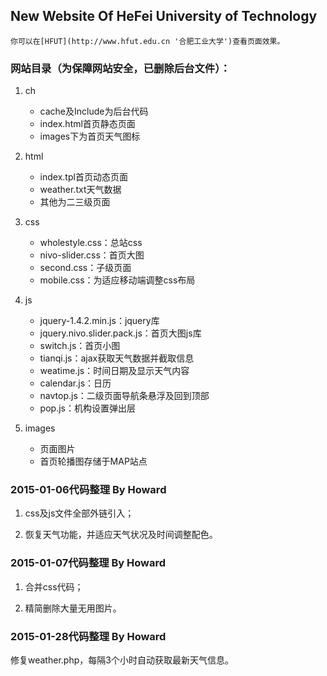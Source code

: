 ﻿## New Website Of HeFei University of Technology
	你可以在[HFUT](http://www.hfut.edu.cn '合肥工业大学')查看页面效果。
### 网站目录（为保障网站安全，已删除后台文件）：

1. ch
   + cache及Include为后台代码
   + index.html首页静态页面
   + images下为首页天气图标

2. html
   + index.tpl首页动态页面
   + weather.txt天气数据
   + 其他为二三级页面

3. css
   + wholestyle.css：总站css
   + nivo-slider.css：首页大图
   + second.css：子级页面
   + mobile.css：为适应移动端调整css布局

4. js
   + jquery-1.4.2.min.js：jquery库
   + jquery.nivo.slider.pack.js：首页大图js库
   + switch.js：首页小图
   + tianqi.js：ajax获取天气数据并截取信息
   + weatime.js：时间日期及显示天气内容
   + calendar.js：日历
   + navtop.js：二级页面导航条悬浮及回到顶部
   + pop.js：机构设置弹出层

5. images
   + 页面图片
   + 首页轮播图存储于MAP站点

### 2015-01-06代码整理 By Howard

1. css及js文件全部外链引入；

2. 恢复天气功能，并适应天气状况及时间调整配色。


### 2015-01-07代码整理 By Howard

1. 合并css代码；

2. 精简删除大量无用图片。


### 2015-01-28代码整理 By Howard

修复weather.php，每隔3个小时自动获取最新天气信息。
